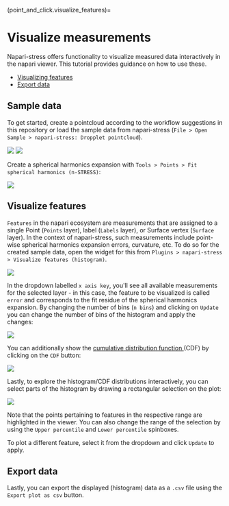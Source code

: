 (point_and_click.visualize_features)=
# Visualize measurements

Napari-stress offers functionality to visualize measured data interactively in the napari viewer. This tutorial provides guidance on how to use these. 

* [Visualizing features](#visualize-features)
* [Export data](#export-data)

## Sample data

To get started, create a pointcloud according to the workflow suggestions in this repository or load the sample data from napari-stress (`File > Open Sample > napari-stress: Dropplet pointcloud`).

![](../../imgs/viewer_screenshots/open_sample_droplet.png) ![](../../imgs/viewer_screenshots/open_sample_droplet1.png)

Create a spherical harmonics expansion with `Tools > Points > Fit spherical harmonics (n-STRESS)`:

![](./imgs/demo_visualize_features1.png)


## Visualize features <a class="anchor" id="visualize-features"></a>

`Features` in the napari ecosystem are measurements that are assigned to a single Point (`Points` layer), label (`Labels` layer), or Surface vertex (`Surface` layer). In the context of napari-stress, such measurements include point-wise spherical harmonics expansion errors, curvature, etc. To do so for the created sample data, open the widget for this from `Plugins > napari-stress > Visualize features (histogram)`.

![](./imgs/demo_visualize_features2.png)

In the dropdown labelled `x axis key`, you'll see all available measurements for the selected layer - in this case, the feature to be visualized is called `error` and corresponds to the fit residue of the spherical harmonics expansion. By changing the number of bins (`n bins`) and clicking on `Update` you can change the number of bins of the histogram and apply the changes:

![](./imgs/demo_visualize_features3.png)

You can additionally show the [cumulative distribution function ](https://en.wikipedia.org/wiki/Cumulative_distribution_function) (CDF) by clicking on the `CDF` button:

![](./imgs/demo_visualize_features4.png)

Lastly, to explore the histogram/CDF distributions interactively, you can select parts of the histogram by drawing a rectangular selection on the plot:

![](./imgs/demo_visualize_features5.png)

Note that the points pertaining to features in the respective range are highlighted in the viewer. You can also change the range of the selection by using the `Upper percentile` and `Lower percentile` spinboxes.


To plot a different feature, select it from the dropdown and click `Update` to apply.

## Export data <a class="anchor" id="export-data"></a>

Lastly, you can export the displayed (histogram) data as a `.csv` file using the `Export plot as csv` button.